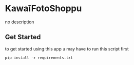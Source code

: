 # KawaīFotoShoppu
no description
## Get Started
to get started using this app u may have to run this script first
```shell
pip install -r requirements.txt
```